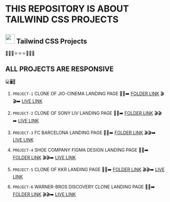 # THIS REPOSITORY IS ABOUT TAILWIND CSS PROJECTS

## <img height="30px" src="https://user-images.githubusercontent.com/110087385/210603643-e581d4a4-9ecc-41a3-bf6a-e05bc6123496.png"> Tailwind CSS Projects

:leaves::leaves::leaves::atom_symbol::atom_symbol::atom_symbol::high_brightness::high_brightness::high_brightness:

## ALL PROJECTS ARE RESPONSIVE 
:computer::desktop_computer::iphone:


1. `PROJECT-1` CLONE OF JIO-CINEMA LANDING PAGE :file_folder::file_folder::arrow_right: [FOLDER LINK](https://github.com/kapilsarkar/TAILWIND-CSS/tree/main/JIO-CINEMA%20CLONE) :clapper::clapper::arrow_right:  [LIVE LINK](https://jio-cinemaclonekapilsarkar.netlify.app/)


1. `PROJECT-2` CLONE OF SONY LIV LANDING PAGE :file_folder::file_folder::arrow_right: [FOLDER LINK](https://github.com/kapilsarkar/TAILWIND-CSS/tree/main/SONY%20LIV%20CLONE) :clapper::clapper::arrow_right:  [LIVE LINK](https://sonyliveclonekapil.netlify.app/)

1. `PROJECT-3`  FC BARCELONA LANDING PAGE :file_folder::file_folder::arrow_right: [FOLDER LINK](https://github.com/kapilsarkar/TAILWIND-CSS/tree/main/BARCELONA%20CLONE) :clapper::clapper::arrow_right:  [LIVE LINK](https://fcbarcelonaclonekapilsarkar.netlify.app/)

1. `PROJECT-4`  SHOE COMPANY FIGMA DESIGN LANDING PAGE :file_folder::file_folder::arrow_right: [FOLDER LINK](https://github.com/kapilsarkar/TAILWIND-CSS/tree/main/SHOE%20COMPANY) :clapper::clapper::arrow_right:  [LIVE LINK](https://kapilsarkarshoecompany.netlify.app/)

1. `PROJECT-5`  CLONE OF KKR LANDING PAGE :file_folder::file_folder::arrow_right: [FOLDER LINK](https://github.com/kapilsarkar/TAILWIND-CSS/tree/main/KKR%20CLONE) :clapper::clapper::arrow_right:  [LIVE LINK](https://kkrclonekapilsarkar.netlify.app/)

1. `PROJECT-6`  WARNER-BROS DISCOVERY CLONE LANDING PAGE :file_folder::file_folder::arrow_right: [FOLDER LINK](https://github.com/kapilsarkar/TAILWIND-CSS/tree/main/WARNER%20BROS.DISCOVERY%20CLONE) :clapper::clapper::arrow_right:  [LIVE LINK](https://warnerbrosdiscoverycloneks.netlify.app/)